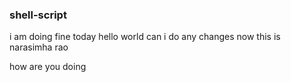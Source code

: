 ### shell-script
i am doing fine today
hello world
can  i do any changes now
this is narasimha rao

how are you doing
